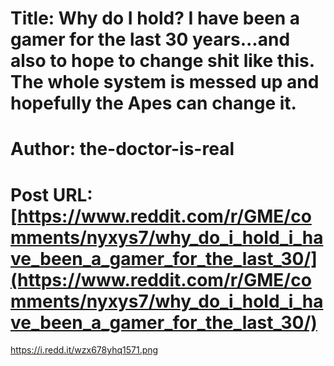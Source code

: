 # Title: Why do I hold? I have been a gamer for the last 30 years...and also to hope to change shit like this. The whole system is messed up and hopefully the Apes can change it.
# Author: the-doctor-is-real
# Post URL: [https://www.reddit.com/r/GME/comments/nyxys7/why_do_i_hold_i_have_been_a_gamer_for_the_last_30/](https://www.reddit.com/r/GME/comments/nyxys7/why_do_i_hold_i_have_been_a_gamer_for_the_last_30/)


https://i.redd.it/wzx678yhq1571.png
